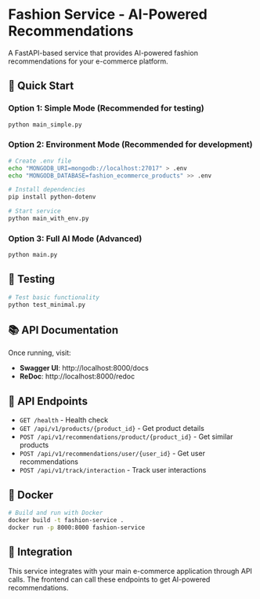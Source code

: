 # Fashion Service - AI-Powered Recommendations

A FastAPI-based service that provides AI-powered fashion recommendations for your e-commerce platform.

## 🚀 Quick Start

### Option 1: Simple Mode (Recommended for testing)
```bash
python main_simple.py
```

### Option 2: Environment Mode (Recommended for development)
```bash
# Create .env file
echo "MONGODB_URI=mongodb://localhost:27017" > .env
echo "MONGODB_DATABASE=fashion_ecommerce_products" >> .env

# Install dependencies
pip install python-dotenv

# Start service
python main_with_env.py
```

### Option 3: Full AI Mode (Advanced)
```bash
python main.py
```

## 🧪 Testing

```bash
# Test basic functionality
python test_minimal.py
```

## 📚 API Documentation

Once running, visit:
- **Swagger UI**: http://localhost:8000/docs
- **ReDoc**: http://localhost:8000/redoc

## 🔧 API Endpoints

- `GET /health` - Health check
- `GET /api/v1/products/{product_id}` - Get product details
- `POST /api/v1/recommendations/product/{product_id}` - Get similar products
- `POST /api/v1/recommendations/user/{user_id}` - Get user recommendations
- `POST /api/v1/track/interaction` - Track user interactions

## 🐳 Docker

```bash
# Build and run with Docker
docker build -t fashion-service .
docker run -p 8000:8000 fashion-service
```

## 🔗 Integration

This service integrates with your main e-commerce application through API calls. The frontend can call these endpoints to get AI-powered recommendations.
